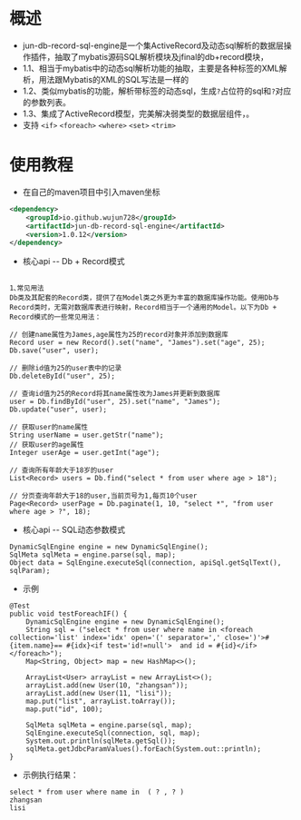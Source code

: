 # 概述

- jun-db-record-sql-engine是一个集ActiveRecord及动态sql解析的数据层操作插件，抽取了mybatis源码SQL解析模块及jfinal的db+record模块，
- 1.1、相当于mybatis中的动态sql解析功能的抽取，主要是各种标签的XML解析，用法跟Mybatis的XML的SQL写法是一样的
- 1.2、类似mybatis的功能，解析带标签的动态sql，生成`?`占位符的sql和`?`对应的参数列表。
- 1.3、集成了ActiveRecord模型，完美解决弱类型的数据层组件，。
- 支持 `<if>` `<foreach>` `<where>` `<set>` `<trim>`

# 使用教程

- 在自己的maven项目中引入maven坐标
```xml
<dependency>
    <groupId>io.github.wujun728</groupId>
    <artifactId>jun-db-record-sql-engine</artifactId>
    <version>1.0.12</version>
</dependency>
```



- 核心api -- Db + Record模式
```

1､常见用法
Db类及其配套的Record类，提供了在Model类之外更为丰富的数据库操作功能。使用Db与Record类时，无需对数据库表进行映射，Record相当于一个通用的Model。以下为Db + Record模式的一些常见用法：

// 创建name属性为James,age属性为25的record对象并添加到数据库
Record user = new Record().set("name", "James").set("age", 25);
Db.save("user", user);
 
// 删除id值为25的user表中的记录
Db.deleteById("user", 25);
 
// 查询id值为25的Record将其name属性改为James并更新到数据库
user = Db.findById("user", 25).set("name", "James");
Db.update("user", user);
 
// 获取user的name属性
String userName = user.getStr("name");
// 获取user的age属性
Integer userAge = user.getInt("age");
 
// 查询所有年龄大于18岁的user
List<Record> users = Db.find("select * from user where age > 18");
 
// 分页查询年龄大于18的user,当前页号为1,每页10个user
Page<Record> userPage = Db.paginate(1, 10, "select *", "from user where age > ?", 18);
```





- 核心api -- SQL动态参数模式
```
DynamicSqlEngine engine = new DynamicSqlEngine();
SqlMeta sqlMeta = engine.parse(sql, map);
Object data = SqlEngine.executeSql(connection, apiSql.getSqlText(), sqlParam);
```
- 示例
```
@Test
public void testForeachIF() {
	DynamicSqlEngine engine = new DynamicSqlEngine();
	String sql = ("select * from user where name in <foreach collection='list' index='idx' open='(' separator=',' close=')'>#{item.name}== #{idx}<if test='id!=null'>  and id = #{id}</if></foreach>");
	Map<String, Object> map = new HashMap<>();

	ArrayList<User> arrayList = new ArrayList<>();
	arrayList.add(new User(10, "zhangsan"));
	arrayList.add(new User(11, "lisi"));
	map.put("list", arrayList.toArray());
	map.put("id", 100);

	SqlMeta sqlMeta = engine.parse(sql, map);
	SqlEngine.executeSql(connection, sql, map);
	System.out.println(sqlMeta.getSql());
	sqlMeta.getJdbcParamValues().forEach(System.out::println);
}

```

- 示例执行结果：
```
select * from user where name in  ( ? , ? ) 
zhangsan
lisi
```

